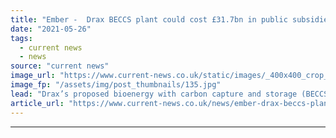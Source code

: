 ```yaml
---
title: "Ember -  Drax BECCS plant could cost £31.7bn in public subsidies"
date: "2021-05-26"
tags: 
  - current news
  - news
source: "current news"
image_url: "https://www.current-news.co.uk/static/images/_400x400_crop_center-center/Drax-Biomass-Train.jpg"
image_fp: "/assets/img/post_thumbnails/135.jpg"
lead: "​Drax’s proposed bioenergy with carbon capture and storage (BECCS) plant could cost £31.7 billion in public subsidies according to a new report from Ember."
article_url: "https://www.current-news.co.uk/news/ember-drax-beccs-plant-could-cost-31-7bn-in-public-subsidies?utm_source=rss-feeds&utm_medium=rss&utm_campaign=rss"
---
```


---

